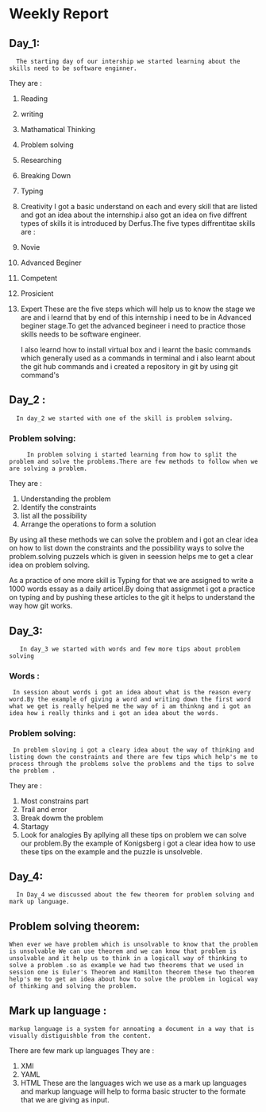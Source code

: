 # Weekly Report

##  Day_1:
    
      The starting day of our intership we started learning about the skills need to be software enginner.
They are :
1. Reading 
2. writing 
3. Mathamatical Thinking 
4. Problem solving
5. Researching 
6. Breaking Down
7. Typing 
8. Creativity
   I got a basic understand on each and every skill that are listed and got an idea about the internship.i also got an idea on five diffrent types of skills it is introduced by Derfus.The five types diffrentitae skills are :
1. Novie
2. Advanced Beginer 
3. Competent
4. Prosicient 
5. Expert
    These are the five steps which will help us to know the stage we are and i learnd that by end of this internship i need to be in Advanced beginer stage.To get the advanced begineer i need to practice those skills needs to be software engineer.

    I also learnd how to install virtual box and i learnt the basic commands which generally used as a commands in terminal and i also learnt about the git hub commands and i created a repository in git by using git command's

##  Day_2 :

      In day_2 we started with one of the skill is problem solving.
### Problem solving:
         In problem solving i started learning from how to split the problem and solve the problems.There are few methods to follow when we are solving a problem.
They are :
1. Understanding the problem
2. Identify the constraints 
3. list all the possibility
4. Arrange the operations to form a solution

By using all these methods we can solve the problem and i got an clear idea on how to list down the constraints and the possibility ways to solve the problem.solving puzzels which is given in seession helps me to get a clear idea on problem solving.

As a practice of one more skill is Typing for that we are assigned to write a 1000 words essay as a daily articel.By doing that assignmet i got a practice on typing and by pushing these articles to the git it helps to understand the way how git works.

## Day_3:

       In day_3 we started with words and few more tips about problem solving
### Words :
     In session about words i got an idea about what is the reason every word.By the example of giving a word and writing down the first word what we get is really helped me the way of i am thinkng and i got an idea how i really thinks and i got an idea about the words.
### Problem solving:
     In problem sloving i got a cleary idea about the way of thinking and listing down the constraints and there are few tips which help's me to process through the problems solve the problems and the tips to solve the problem .
They are :
1. Most constrains part
2. Trail and error
3. Break dowm the problem 
4. Startagy
5. Look for analogies
By apllying all these tips on problem we can solve our problem.By the example of Konigsberg i got a clear idea how to use these tips on the example and the puzzle is unsolveble.
## Day_4:

      In Day_4 we discussed about the few theorem for problem solving and mark up language.

## Problem solving theorem:

    When ever we have problem which is unsolvable to know that the problem is unsolvable We can use theorem and we can know that problem is unsolvable and it help us to think in a logicall way of thinking to solve a problem .so as example we had two theorems that we used in session one is Euler's Theorem and Hamilton theorem these two theorem help's me to get an idea about how to solve the problem in logical way of thinking and solving the problem.

## Mark up language : 

    markup language is a system for annoating a document in a way that is visually distiguishble from the content.
There are few mark up languages
They are :
1. XMl
2. YAML
3. HTML
These are the languages wich we use as a  mark up languages and markup language will help to forma basic structer to the formate that we are giving as input.  
